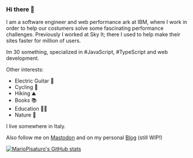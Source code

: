 ### Hi there 👋
I am a software engineer and web performance ark at IBM, where I work in order to help our costumers solve some fascinating performance challenges.
Previously I worked at Sky It; there I used to help make their sites faster for million of users.

Im 30 something, specialized in #JavaScript, #TypeScript and web development.

Other interests:
- Electric Guitar 🎸
- Cycling 🚵
- Hiking ⛰️
- Books 📚
- Education 👨‍🏫
- Nature 🍂

I live somewhere in Italy.

Also follow me on <a rel="me" href="https://webperf.social/@mariopisaturo"> Mastodon</a> and on my personal  <a href="https://mariopisaturo.netlify.app/"> Blog</a> (still WIP!)


[![MarioPisaturo's GitHub stats](https://github-readme-stats.vercel.app/api?username=MarioPisaturo)](https://github.com/MarioPisaturo/github-readme-stats)


<!--
**MarioPisaturo/MarioPisaturo** is a ✨ _special_ ✨ repository because its `README.md` (this file) appears on your GitHub profile.

Here are some ideas to get you started:

- 🔭 I’m currently working on ...
- 🌱 I’m currently learning ...
- 👯 I’m looking to collaborate on ...
- 🤔 I’m looking for help with ...
- 💬 Ask me about ...
- 📫 How to reach me: ...
- 😄 Pronouns: ...
- ⚡ Fun fact: ...
-->

